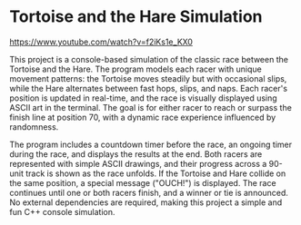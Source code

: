 
# Tortoise and the Hare Simulation
https://www.youtube.com/watch?v=f2iKs1e_KX0

This project is a console-based simulation of the classic race between the Tortoise and the Hare. The program models each racer with unique movement patterns: the Tortoise moves steadily but with occasional slips, while the Hare alternates between fast hops, slips, and naps. Each racer's position is updated in real-time, and the race is visually displayed using ASCII art in the terminal. The goal is for either racer to reach or surpass the finish line at position 70, with a dynamic race experience influenced by randomness.

The program includes a countdown timer before the race, an ongoing timer during the race, and displays the results at the end. Both racers are represented with simple ASCII drawings, and their progress across a 90-unit track is shown as the race unfolds. If the Tortoise and Hare collide on the same position, a special message ("OUCH!") is displayed. The race continues until one or both racers finish, and a winner or tie is announced. No external dependencies are required, making this project a simple and fun C++ console simulation.
